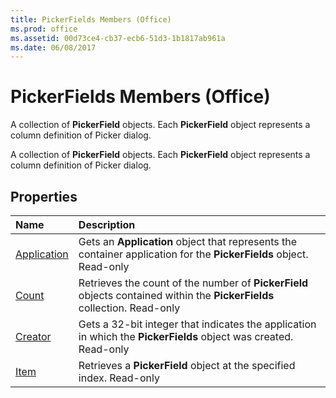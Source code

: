 ```yaml
---
title: PickerFields Members (Office)
ms.prod: office
ms.assetid: 00d73ce4-cb37-ecb6-51d3-1b1817ab961a
ms.date: 06/08/2017
---
```



# PickerFields Members (Office)
A collection of  **PickerField** objects. Each **PickerField** object represents a column definition of Picker dialog.

A collection of  **PickerField** objects. Each **PickerField** object represents a column definition of Picker dialog.


## Properties



|**Name**|**Description**|
|:-----|:-----|
|[Application](pickerfields-application-property-office.md)|Gets an  **Application** object that represents the container application for the **PickerFields** object. Read-only|
|[Count](pickerfields-count-property-office.md)|Retrieves the count of the number of  **PickerField** objects contained within the **PickerFields** collection. Read-only|
|[Creator](pickerfields-creator-property-office.md)|Gets a 32-bit integer that indicates the application in which the  **PickerFields** object was created. Read-only|
|[Item](pickerfields-item-property-office.md)|Retrieves a  **PickerField** object at the specified index. Read-only|

